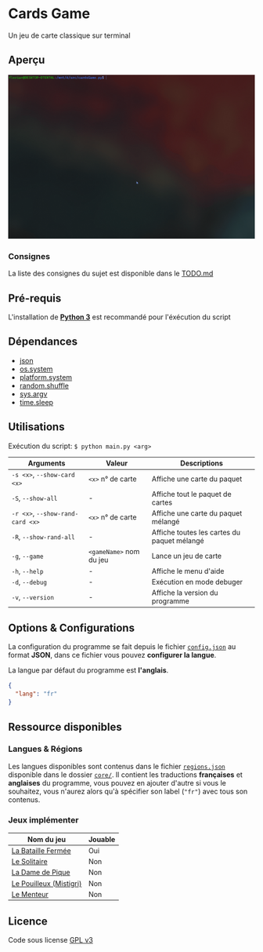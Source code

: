 # **Cards Game**

Un jeu de carte classique sur terminal

## Aperçu

![preview](preview.gif)

### Consignes

La liste des consignes du sujet est disponible dans le [TODO.md](TODO.md)

## Pré-requis

L'installation de [**Python 3**](https://www.python.org/downloads/) est recommandé pour l'éxécution du script

## Dépendances

- [json](https://docs.python.org/3/library/json.html)
- [os.system](https://docs.python.org/3/library/os.html#os.system)
- [platform.system](https://docs.python.org/3/library/platform.html#platform.system)
- [random.shuffle](https://docs.python.org/3/library/random.html#random.shuffle)
- [sys.argv](https://docs.python.org/3/library/sys.html#sys.argv)
- [time.sleep](https://docs.python.org/3/library/time.html#time.sleep)

## Utilisations

Exécution du script: `$ python main.py <arg>`

| Arguments                        | Valeur                  | Descriptions                                |
| -------------------------------- | ----------------------- | ------------------------------------------- |
| `-s <x>`, `--show-card <x>`      | `<x>` n° de carte       | Affiche une carte du paquet                 |
| `-S`, `--show-all`               | -                       | Affiche tout le paquet de cartes            |
| `-r <x>`, `--show-rand-card <x>` | `<x>` n° de carte       | Affiche une carte du paquet mélangé         |
| `-R`, `--show-rand-all`          | -                       | Affiche toutes les cartes du paquet mélangé |
| `-g`, `--game`                   | `<gameName>` nom du jeu | Lance un jeu de carte                       |
| `-h`, `--help`                   | -                       | Affiche le menu d'aide                      |
| `-d`, `--debug`                  | -                       | Exécution en mode debuger                   |
| `-v`, `--version`                | -                       | Affiche la version du programme             |

## Options & Configurations

La configuration du programme se fait depuis le fichier [`config.json`](config.json) au format **JSON**, dans ce fichier vous pouvez **configurer la langue**.

La langue par défaut du programme est **l'anglais**.

```json
{
  "lang": "fr"
}
```

## Ressource disponibles

### Langues & Régions

Les langues disponibles sont contenus dans le fichier [`regions.json`](core/regions.json) disponible dans le dossier [`core/`](core/). Il contient les traductions **françaises** et **anglaises** du programme, vous pouvez en ajouter d'autre si vous le souhaitez, vous n'aurez alors qu'à spécifier son label (`"fr"`) avec tous son contenus.

### Jeux implémenter

| Nom du jeu                                                                          | Jouable |
| ----------------------------------------------------------------------------------- | ------- |
| [La Bataille Fermée](<https://fr.wikipedia.org/wiki/Bataille_(jeu)>)                | Oui     |
| [Le Solitaire](<https://en.wikipedia.org/wiki/Klondike_(solitaire)>)                | Non     |
| [La Dame de Pique](<https://fr.wikipedia.org/wiki/Dame_de_pique_(jeu)>)             | Non     |
| [Le Pouilleux (Mistigri)](https://fr.wikipedia.org/wiki/Pouilleux)                  | Non     |
| [Le Menteur](https://ludos.brussels/ludo-walalou/opac_css/doc_num.php?explnum_id=5) | Non     |

## Licence

Code sous license [GPL v3](LICENSE)
